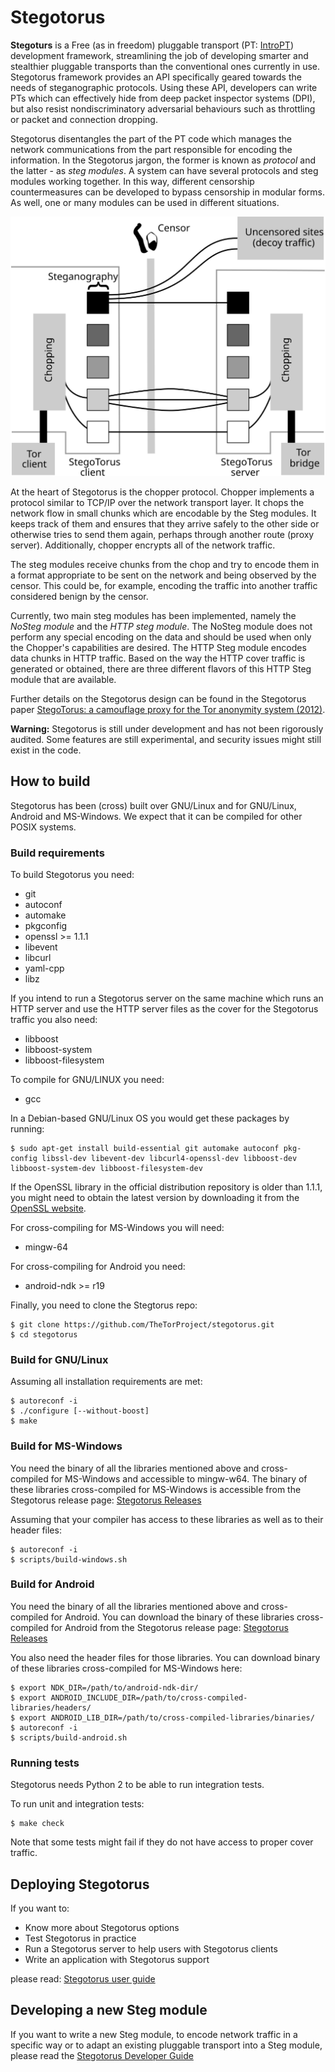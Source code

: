 # Stegotorus

**Stegoturs** is a Free (as in freedom) pluggable transport (PT: [IntroPT]) development framework, streamlining the job of developing smarter and
stealthier pluggable transports than the conventional ones currently in use. Stegotorus framework provides an API specifically geared towards the needs of steganographic protocols. Using these API, developers can write PTs which can effectively hide from deep packet inspector systems (DPI), but also resist nondiscriminatory adversarial behaviours such as throttling or packet and connection dropping.

Stegotorus disentangles the part of the PT code which manages the network communications from the part responsible for encoding the information. In the Stegotorus jargon, the former is known as *protocol* and the latter - as *steg modules*. A system can have several protocols and steg modules working together. In this way, different censorship countermeasures can be developed to bypass censorship in modular forms. As well, one or many modules can be used in different situations.

![Stegotorus Architecture](./doc/stegotorus_architecture.svg)

At the heart of Stegotorus is the chopper protocol. Chopper implements a protocol similar to TCP/IP over the network transport layer. It chops the network flow in small chunks which are encodable by the Steg modules. It keeps track of them and ensures that they arrive safely to the other side or otherwise tries to send them again, perhaps through another route (proxy server). Additionally, chopper encrypts all of the network traffic.

The steg modules receive chunks from the chop and try to encode them in a format appropriate to be sent on the network and being observed by the censor. This could be, for example, encoding the traffic into another traffic considered benign by the censor.

Currently, two main steg modules has been implemented, namely the *NoSteg module* and the *HTTP steg module*. The NoSteg module does not perform any special encoding on the data and should be used when only the Chopper's capabilities are desired. The HTTP Steg module encodes data chunks in HTTP traffic. Based on the way the HTTP cover traffic is generated or obtained, there are three different flavors of this HTTP Steg module that are available.

Further details on the Stegotorus design can be found in the Stegotorus paper [StegoTorus: a camouflage proxy for the Tor anonymity system (2012)](./doc/stegotorus_paper_css12.pdf).

[IntroPT]: https://www.pluggabletransports.info/how-transports/ "What Pluggable Transports do"

**Warning:** Stegotorus is still under development and has not been rigorously audited. Some features are still experimental, and security issues might still exist in the code.

## How to build

Stegotorus has been (cross) built over GNU/Linux and for GNU/Linux, Android and 
MS-Windows. We expect that it can be compiled for other POSIX systems.

### Build requirements

To build Stegotorus you need:

* git
* autoconf
* automake 
* pkgconfig
* openssl >= 1.1.1
* libevent
* libcurl
* yaml-cpp
* libz

If you intend to run a Stegotorus server on the same machine which runs an HTTP server and use the HTTP server files as the cover for the Stegotorus traffic you also need:

* libboost
* libboost-system
* libboost-filesystem

To compile for GNU/LINUX you need:

* gcc

In a Debian-based GNU/Linux OS you would get these packages by running:

    $ sudo apt-get install build-essential git automake autoconf pkg-config libssl-dev libevent-dev libcurl4-openssl-dev libboost-dev libboost-system-dev libboost-filesystem-dev

If the OpenSSL library in the official distribution repository is older than 1.1.1, you might need to obtain the latest version by 
downloading it from the [OpenSSL website]([https://www.openssl.org/source/openssl-1.1.1b.tar.gz]).

For cross-compiling for MS-Windows you will need:

* mingw-64

For cross-compiling for Android you need:

* android-ndk >= r19

Finally, you need to clone the Stegtorus repo:

    $ git clone https://github.com/TheTorProject/stegotorus.git
    $ cd stegotorus

### Build for GNU/Linux

Assuming all installation requirements are met:

    $ autoreconf -i
    $ ./configure [--without-boost]
    $ make

### Build for MS-Windows

You need the binary of all the libraries mentioned above and cross-compiled for MS-Windows and accessible to mingw-w64. The binary of these libraries cross-compiled for MS-Windows is accessible from the Stegotorus release page: [Stegotorus Releases](https://github.com/TheTorProject/stegotorus/releases)

Assuming that your compiler has access to these libraries as well as to their header files:

    $ autoreconf -i
    $ scripts/build-windows.sh
    
### Build for Android
You need the binary of all the libraries mentioned above and cross-compiled for Android. You can download the binary of these libraries cross-compiled for Android from the Stegotorus release page: [Stegotorus Releases](https://github.com/TheTorProject/stegotorus/releases)

You also need the header files for those libraries. You can download binary of these libraries cross-compiled for MS-Windows here:

    $ export NDK_DIR=/path/to/android-ndk-dir/
    $ export ANDROID_INCLUDE_DIR=/path/to/cross-compiled-libraries/headers/
    $ export ANDROID_LIB_DIR=/path/to/cross-compiled-libraries/binaries/
    $ autoreconf -i
    $ scripts/build-android.sh


### Running tests

Stegotorus needs Python 2 to be able to run integration tests.

To run unit and integration tests:

    $ make check

Note that some tests might fail if they do not have access to proper cover traffic.

## Deploying Stegotorus 

If you want to:
   - Know more about Stegotorus options
   - Test Stegotorus in practice
   - Run a Stegotorus server to help users with Stegotorus clients
   - Write an application with Stegotorus support

please read: [Stegotorus user guide](./doc/stegotorus_user_guide.md)

## Developing a new Steg module 

If you want to write a new Steg module, to encode network traffic in a specific way or to adapt an existing pluggable transport into a Steg module, please read the [Stegotorus Developer Guide](./doc/stegotorus_developer_guide.md)
